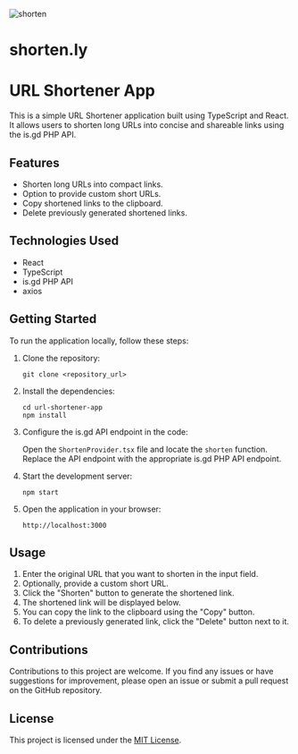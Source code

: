![shorten](https://github.com/Japheth-Joepari/shorten.ly/assets/51114866/7ee0da65-d832-4b55-8ae7-a4ce1923d781)
# shorten.ly
# URL Shortener App

This is a simple URL Shortener application built using TypeScript and React. It allows users to shorten long URLs into concise and shareable links using the is.gd PHP API.

## Features

- Shorten long URLs into compact links.
- Option to provide custom short URLs.
- Copy shortened links to the clipboard.
- Delete previously generated shortened links.

## Technologies Used

- React
- TypeScript
- is.gd PHP API
- axios

## Getting Started

To run the application locally, follow these steps:

1. Clone the repository:

   ```
   git clone <repository_url>
   ```

2. Install the dependencies:

   ```
   cd url-shortener-app
   npm install
   ```

3. Configure the is.gd API endpoint in the code:

   Open the `ShortenProvider.tsx` file and locate the `shorten` function. Replace the API endpoint with the appropriate is.gd PHP API endpoint.

4. Start the development server:

   ```
   npm start
   ```

5. Open the application in your browser:

   ```
   http://localhost:3000
   ```

## Usage

1. Enter the original URL that you want to shorten in the input field.
2. Optionally, provide a custom short URL.
3. Click the "Shorten" button to generate the shortened link.
4. The shortened link will be displayed below.
5. You can copy the link to the clipboard using the "Copy" button.
6. To delete a previously generated link, click the "Delete" button next to it.

## Contributions

Contributions to this project are welcome. If you find any issues or have suggestions for improvement, please open an issue or submit a pull request on the GitHub repository.

## License

This project is licensed under the [MIT License](LICENSE).

